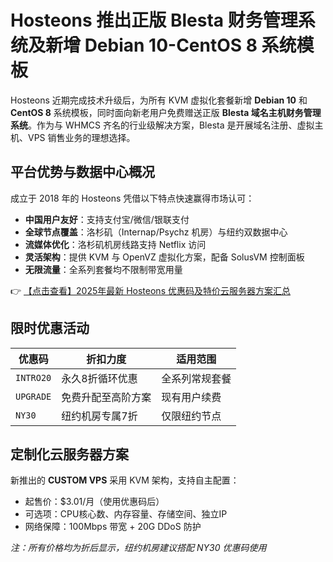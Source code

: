 # Hosteons 推出正版 Blesta 财务管理系统及新增 Debian 10-CentOS 8 系统模板

Hosteons 近期完成技术升级后，为所有 KVM 虚拟化套餐新增 **Debian 10** 和 **CentOS 8** 系统模板，同时面向新老用户免费赠送正版 **Blesta 域名主机财务管理系统**。作为与 WHMCS 齐名的行业级解决方案，Blesta 是开展域名注册、虚拟主机、VPS 销售业务的理想选择。

## 平台优势与数据中心概况

成立于 2018 年的 Hosteons 凭借以下特点快速赢得市场认可：
- **中国用户友好**：支持支付宝/微信/银联支付
- **全球节点覆盖**：洛杉矶（Internap/Psychz 机房）与纽约双数据中心
- **流媒体优化**：洛杉矶机房线路支持 Netflix 访问
- **灵活架构**：提供 KVM 与 OpenVZ 虚拟化方案，配备 SolusVM 控制面板
- **无限流量**：全系列套餐均不限制带宽用量

👉 [【点击查看】2025年最新 Hosteons 优惠码及特价云服务器方案汇总](https://bit.ly/hosteons)

## 限时优惠活动
| 优惠码        | 折扣力度           | 适用范围          |
|---------------|--------------------|-------------------|
| `INTRO20`     | 永久8折循环优惠     | 全系列常规套餐     |
| `UPGRADE`     | 免费升配至高阶方案  | 现有用户续费       |
| `NY30`        | 纽约机房专属7折     | 仅限纽约节点       |

## 定制化云服务器方案
新推出的 **CUSTOM VPS** 采用 KVM 架构，支持自主配置：
- 起售价：$3.01/月（使用优惠码后）
- 可选项：CPU核心数、内存容量、存储空间、独立IP
- 网络保障：100Mbps 带宽 + 20G DDoS 防护

*注：所有价格均为折后显示，纽约机房建议搭配 NY30 优惠码使用*